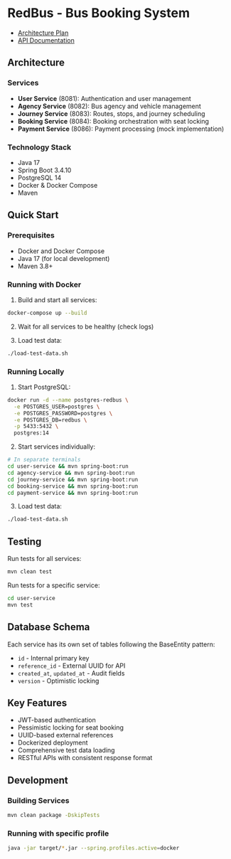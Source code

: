 # RedBus - Bus Booking System

- [Architecture Plan](https://docs.google.com/document/d/1_mpcazFbCPB8nM-c_hjhbnwDTgyHA6wXv8Cvv75WUk0/edit?usp=sharing)
- [API Documentation](https://github.com/rtwkprojs/redbus-service/blob/main/API_DOCUMENTATION.md)

## Architecture

### Services
- **User Service** (8081): Authentication and user management
- **Agency Service** (8082): Bus agency and vehicle management  
- **Journey Service** (8083): Routes, stops, and journey scheduling
- **Booking Service** (8084): Booking orchestration with seat locking
- **Payment Service** (8086): Payment processing (mock implementation)

### Technology Stack
- Java 17
- Spring Boot 3.4.10
- PostgreSQL 14
- Docker & Docker Compose
- Maven

## Quick Start

### Prerequisites
- Docker and Docker Compose
- Java 17 (for local development)
- Maven 3.8+

### Running with Docker

1. Build and start all services:
```bash
docker-compose up --build
```

2. Wait for all services to be healthy (check logs)

3. Load test data:
```bash
./load-test-data.sh
```

### Running Locally

1. Start PostgreSQL:
```bash
docker run -d --name postgres-redbus \
  -e POSTGRES_USER=postgres \
  -e POSTGRES_PASSWORD=postgres \
  -e POSTGRES_DB=redbus \
  -p 5433:5432 \
  postgres:14
```

2. Start services individually:
```bash
# In separate terminals
cd user-service && mvn spring-boot:run
cd agency-service && mvn spring-boot:run
cd journey-service && mvn spring-boot:run
cd booking-service && mvn spring-boot:run
cd payment-service && mvn spring-boot:run
```

3. Load test data:
```bash
./load-test-data.sh
```

## Testing

Run tests for all services:
```bash
mvn clean test
```

Run tests for a specific service:
```bash
cd user-service
mvn test
```

## Database Schema

Each service has its own set of tables following the BaseEntity pattern:
- `id` - Internal primary key
- `reference_id` - External UUID for API
- `created_at`, `updated_at` - Audit fields
- `version` - Optimistic locking

## Key Features

- JWT-based authentication
- Pessimistic locking for seat booking
- UUID-based external references
- Dockerized deployment
- Comprehensive test data loading
- RESTful APIs with consistent response format

## Development

### Building Services
```bash
mvn clean package -DskipTests
```

### Running with specific profile
```bash
java -jar target/*.jar --spring.profiles.active=docker
```
